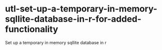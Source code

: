 # utl-set-up-a-temporary-in-memory-sqllite-database-in-r-for-added-functionality
Set up a temporary in memory sqllite database in r
